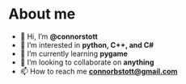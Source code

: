 # About me
- 👋 Hi, I’m **@connorstott**
- 👀 I’m interested in **python, C++, and C#**
- 🌱 I’m currently learning **pygame**
- 💞️ I’m looking to collaborate on **anything**
- 📫 How to reach me **connorbstott@gmail.com**
